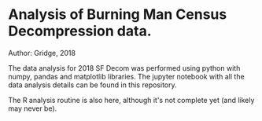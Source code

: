 # Analysis of Burning Man Census Decompression data.
Author: Gridge, 2018

The data analysis for 2018 SF Decom was performed using python with numpy, pandas and matplotlib libraries.
The jupyter notebook with all the data analysis details can be found in this repository.

The R analysis routine is also here, although it's not complete yet (and likely may never be).

